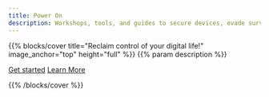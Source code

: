 ```yaml
---
title: Power On
description: Workshops, tools, and guides to secure devices, evade surveillance, and rebuild autonomy — especially for survivors of tech-enabled abuse. Open-source. Multilingual. Community-built.
---
```


{{% blocks/cover title="Reclaim control of your digital life!" image_anchor="top" height="full" %}}
{{% param description %}}

<a class="btn btn-lg btn-secondary" href="docs/guides/">Get started</a>
<a class="btn btn-lg btn-success me-3" href="about/">Learn More</a>

{{% /blocks/cover %}}